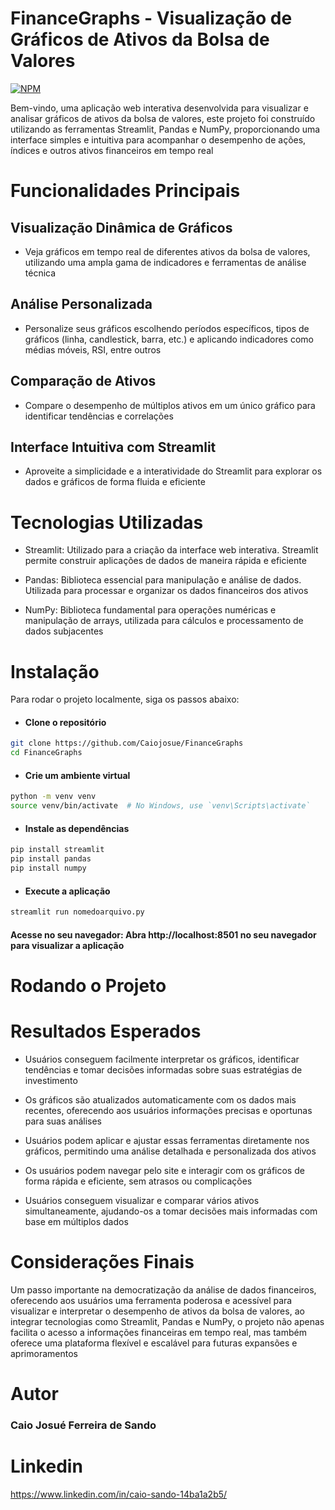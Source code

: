 # FinanceGraphs - Visualização de Gráficos de Ativos da Bolsa de Valores

[![NPM](https://img.shields.io/npm/l/react)](https://github.com/Caiojosue/Bot-Pedbot/blob/main/LICENSE)

Bem-vindo, uma aplicação web interativa desenvolvida para visualizar e analisar gráficos de ativos da bolsa de valores, este projeto foi construído utilizando as ferramentas Streamlit, Pandas e NumPy, proporcionando uma interface simples e intuitiva para acompanhar o desempenho de ações, índices e outros ativos financeiros em tempo real

# Funcionalidades Principais

## Visualização Dinâmica de Gráficos
- Veja gráficos em tempo real de diferentes ativos da bolsa de valores, utilizando uma ampla gama de indicadores e ferramentas de análise técnica

## Análise Personalizada
- Personalize seus gráficos escolhendo períodos específicos, tipos de gráficos (linha, candlestick, barra, etc.) e aplicando indicadores como médias móveis, RSI, entre outros

## Comparação de Ativos
- Compare o desempenho de múltiplos ativos em um único gráfico para identificar tendências e correlações

## Interface Intuitiva com Streamlit
- Aproveite a simplicidade e a interatividade do Streamlit para explorar os dados e gráficos de forma fluida e eficiente

# Tecnologias Utilizadas

- Streamlit: Utilizado para a criação da interface web interativa. Streamlit permite construir aplicações de dados de maneira rápida e eficiente

- Pandas: Biblioteca essencial para manipulação e análise de dados. Utilizada para processar e organizar os dados financeiros dos ativos

- NumPy: Biblioteca fundamental para operações numéricas e manipulação de arrays, utilizada para cálculos e processamento de dados subjacentes


# Instalação

Para rodar o projeto localmente, siga os passos abaixo:

- #### Clone o repositório
``` bash 
git clone https://github.com/Caiojosue/FinanceGraphs
cd FinanceGraphs
```

- #### Crie um ambiente virtual

``` bash
python -m venv venv
source venv/bin/activate  # No Windows, use `venv\Scripts\activate`
```

- #### Instale as dependências

``` bash
pip install streamlit
pip install pandas
pip install numpy
```

- #### Execute a aplicação

``` bash
streamlit run nomedoarquivo.py
```
#### Acesse no seu navegador: Abra http://localhost:8501 no seu navegador para visualizar a aplicação 


# Rodando o Projeto


# Resultados Esperados

- Usuários conseguem facilmente interpretar os gráficos, identificar tendências e tomar decisões informadas sobre suas estratégias de investimento

- Os gráficos são atualizados automaticamente com os dados mais recentes, oferecendo aos usuários informações precisas e oportunas para suas análises

- Usuários podem aplicar e ajustar essas ferramentas diretamente nos gráficos, permitindo uma análise detalhada e personalizada dos ativos

- Os usuários podem navegar pelo site e interagir com os gráficos de forma rápida e eficiente, sem atrasos ou complicações

- Usuários conseguem visualizar e comparar vários ativos simultaneamente, ajudando-os a tomar decisões mais informadas com base em múltiplos dados

# Considerações Finais

Um passo importante na democratização da análise de dados financeiros, oferecendo aos usuários uma ferramenta poderosa e acessível para visualizar e interpretar o desempenho de ativos da bolsa de valores, ao integrar tecnologias como Streamlit, Pandas e NumPy, o projeto não apenas facilita o acesso a informações financeiras em tempo real, mas também oferece uma plataforma flexível e escalável para futuras expansões e aprimoramentos

# Autor 
### Caio Josué Ferreira de Sando 

# Linkedin 
https://www.linkedin.com/in/caio-sando-14ba1a2b5/
